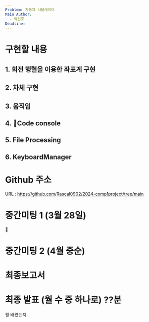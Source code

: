 ```yaml
---
Problem: 자동차 시뮬레이터
Main Author:
  - 박건호
Deadline:
---
```


# 구현할 내용

## 1. 회전 행렬을 이용한 좌표계 구현

## 2. 차체 구현

## 3. 움직임

## 4. Code console

## 5. File Processing

## 6. KeyboardManager


# Github 주소

URL : https://github.com/Rascal0902/2024-comp1project/tree/main

# 중간미팅 1 (3월 28일)


# 중간미팅 2 (4월 중순)


# 최종보고서

# 최종 발표 (월 수 중 하나로) ??분

뭘 배웠는지